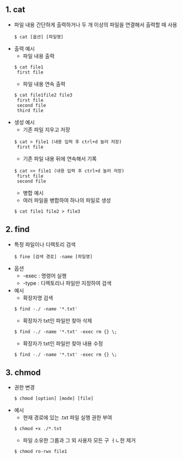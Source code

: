 ## 1. cat
- 파일 내용 간단하게 출력하거나 두 개 이상의 파일을 연결해서 출력할 때 사용
  ```
  $ cat [옵션] [파일명]
  ```
- 출력 예시
   + 파일 내용 출력 
    ```
    $ cat file1
     first file
    ```
   + 파일 내용 연속 출력 
    ```
    $ cat file1file2 file3
     first file
     second file
     third file
    ```
- 생성 예시
   + 기존 파일 지우고 저장 
    ```
    $ cat > file1 (내용 입력 후 ctrl+d 눌러 저장)
     first file
    ```
   + 기존 파일 내용 뒤에 연속해서 기록
    ```
    $ cat >> file1 (내용 입력 후 ctrl+d 눌러 저장)
     first file 
     second file
    ```
  - 병합 예시
   + 여러 파일을 병합하여 하나의 파일로 생성
    ```
    $ cat file1 file2 > file3
    ```

## 2. find
- 특정 파일이나 디렉토리 검색
  ```
  $ fine [검색 경로] -name [파일명]
  ```
- 옵션 
   + -exec : 명령어 실행
   + -type : 디렉토리나 파일만 지정하여 검색
- 예시
   + 확장자명 검색
    ```
    $ find -./ -name '*.txt'
    ```
  +  확장자가 txt인 파일만 찾아 삭제
    ```
    $ find -./ -name '*.txt' -exec rm {} \;
    ```
  +  확장자가 txt인 파일만 찾아 내용 수정
    ```
    $ find -./ -name '*.txt' -exec rm {} \;
    ```
## 3. chmod
- 권한 변경
  ```
  $ chmod [option] [mode] [file]
  ```
- 예시
   +  현재 경로에 있는 .txt 파일 실행 권한 부여 
    ```
    $ chmod +x ./*.txt
    ```
   +  파일 소유한 그룹과 그 외 사용자 모든 구 ㅓㄴ한 제거 
    ```
    $ chmod ro-rwx file1
    ```
